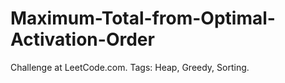 # Maximum-Total-from-Optimal-Activation-Order
Challenge at LeetCode.com. Tags: Heap, Greedy, Sorting.
